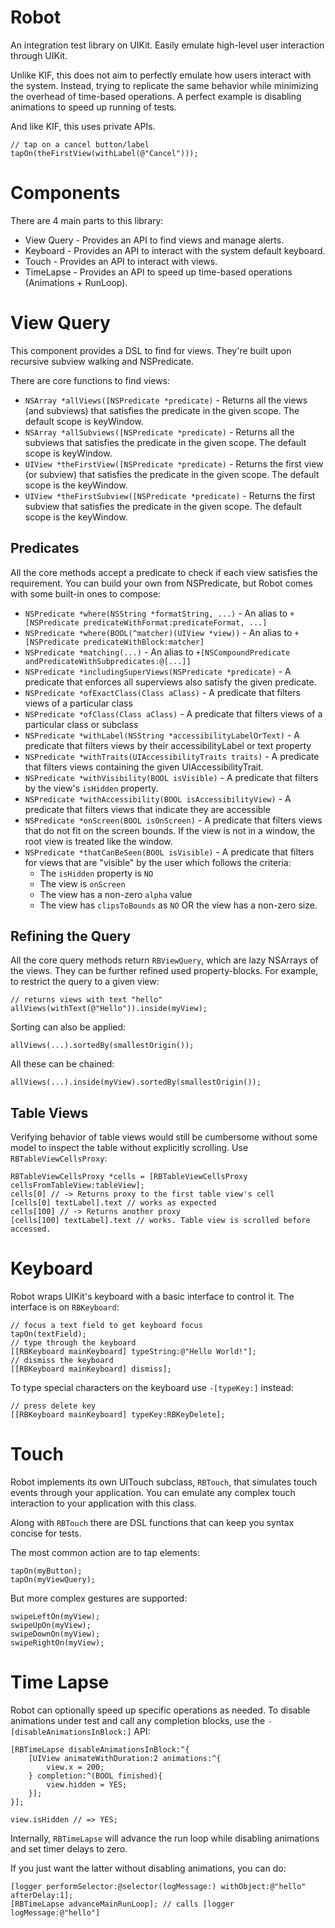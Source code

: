 Robot
=====

An integration test library on UIKit. Easily emulate high-level user interaction
through UIKit.

Unlike KIF, this does not aim to perfectly emulate how users interact with
the system. Instead, trying to replicate the same behavior while minimizing
the overhead of time-based operations. A perfect example is disabling animations
to speed up running of tests.

And like KIF, this uses private APIs.

```
// tap on a cancel button/label
tapOn(theFirstView(withLabel(@"Cancel")));
```

Components
==========

There are 4 main parts to this library:

 - View Query - Provides an API to find views and manage alerts.
 - Keyboard - Provides an API to interact with the system default keyboard.
 - Touch - Provides an API to interact with views.
 - TimeLapse - Provides an API to speed up time-based operations (Animations + RunLoop).

View Query
==========

This component provides a DSL to find for views. They're built upon recursive
subview walking and NSPredicate.

There are core functions to find views:

- ``NSArray *allViews([NSPredicate *predicate)`` - Returns all the views (and subviews) that satisfies the predicate in the given scope. The default scope is keyWindow.
- ``NSArray *allSubviews([NSPredicate *predicate)`` - Returns all the subviews that satisfies the predicate in the given scope. The default scope is keyWindow.
- ``UIView *theFirstView([NSPredicate *predicate)`` - Returns the first view (or subview) that satisfies the predicate in the given scope. The default scope is the keyWindow.
- ``UIView *theFirstSubview([NSPredicate *predicate)`` - Returns the first subview that satisfies the predicate in the given scope. The default scope is the keyWindow.

Predicates
----------

All the core methods accept a predicate to check if each view satisfies
the requirement. You can build your own from NSPredicate, but Robot comes
with some built-in ones to compose:

- ``NSPredicate *where(NSString *formatString, ...)`` - An alias to ``+[NSPredicate predicateWithFormat:predicateFormat, ...]``
- ``NSPredicate *where(BOOL(^matcher)(UIView *view))`` - An alias to ``+[NSPredicate predicateWithBlock:matcher]``
- ``NSPredicate *matching(...)`` - An alias to ``+[NSCompoundPredicate andPredicateWithSubpredicates:@[...]]``
- ``NSPredicate *includingSuperViews(NSPredicate *predicate)`` - A predicate that enforces all superviews also satisfy the given predicate.
- ``NSPredicate *ofExactClass(Class aClass)`` - A predicate that filters views of a particular class
- ``NSPredicate *ofClass(Class aClass)`` - A predicate that filters views of a particular class or subclass
- ``NSPredicate *withLabel(NSString *accessibilityLabelOrText)`` - A predicate that filters views by their accessibilityLabel or text property
- ``NSPredicate *withTraits(UIAccessibilityTraits traits)`` - A predicate that filters views containing the given UIAccessibilityTrait.
- ``NSPredicate *withVisibility(BOOL isVisible)`` - A predicate that filters by the view's ``isHidden`` property.
- ``NSPredicate *withAccessibility(BOOL isAccessibilityView)`` - A predicate that filters views that indicate they are accessible
- ``NSPredicate *onScreen(BOOL isOnScreen)`` - A predicate that filters views that do not fit on the screen bounds. If the view is not in a window, the root view is treated like the window.
- ``NSPredicate *thatCanBeSeen(BOOL isVisible)`` - A predicate that filters for views that are "visible" by the user which follows the criteria:
    - The ``isHidden`` property is ``NO``
    - The view is ``onScreen``
    - The view has a non-zero ``alpha`` value
    - The view has ``clipsToBounds`` as ``NO`` OR the view has a non-zero size.

Refining the Query
------------------

All the core query methods return `RBViewQuery`, which are lazy NSArrays of the views.
They can be further refined used property-blocks. For example, to restrict the query
to a given view:

```
// returns views with text "hello"
allViews(withText(@"Hello")).inside(myView);
```

Sorting can also be applied:

```
allViews(...).sortedBy(smallestOrigin());
```

All these can be chained:

```
allViews(...).inside(myView).sortedBy(smallestOrigin());
```

Table Views
-----------

Verifying behavior of table views would still be cumbersome without some model to inspect
the table without explicitly scrolling. Use ``RBTableViewCellsProxy``:

```
RBTableViewCellsProxy *cells = [RBTableViewCellsProxy cellsFromTableView:tableView];
cells[0] // -> Returns proxy to the first table view's cell
[cells[0] textLabel].text // works as expected
cells[100] // -> Returns another proxy
[cells[100] textLabel].text // works. Table view is scrolled before accessed.
```


Keyboard
========

Robot wraps UIKit's keyboard with a basic interface to control it. The
interface is on ``RBKeyboard``:

```
// focus a text field to get keyboard focus
tapOn(textField);
// type through the keyboard
[[RBKeyboard mainKeyboard] typeString:@"Hello World!"];
// dismiss the keyboard
[[RBKeyboard mainKeyboard] dismiss];
```

To type special characters on the keyboard use ``-[typeKey:]`` instead:

```
// press delete key
[[RBKeyboard mainKeyboard] typeKey:RBKeyDelete];
```

Touch
=====

Robot implements its own UITouch subclass, ``RBTouch``, that simulates touch
events through your application. You can emulate any complex touch interaction
to your application with this class.

Along with ``RBTouch`` there are DSL functions that can keep you syntax concise for tests.

The most common action are to tap elements:

```
tapOn(myButton);
tapOn(myViewQuery);
```

But more complex gestures are supported:

```
swipeLeftOn(myView);
swipeUpOn(myView);
swipeDownOn(myView);
swipeRightOn(myView);
```

Time Lapse
==========

Robot can optionally speed up specific operations as needed. To disable animations under
test and call any completion blocks, use the ``-[disableAnimationsInBlock:]`` API:

```
[RBTimeLapse disableAnimationsInBlock:^{
    [UIView animateWithDuration:2 animations:^{
        view.x = 200;        
    } completion:^(BOOL finished){
        view.hidden = YES;
    }];
}];

view.isHidden // => YES;
```

Internally, ``RBTimeLapse`` will advance the run loop while disabling animations
and set timer delays to zero.

If you just want the latter without disabling animations, you can do:

```
[logger performSelector:@selector(logMessage:) withObject:@"hello" afterDelay:1];
[RBTimeLapse advanceMainRunLoop]; // calls [logger logMessage:@"hello"]
```

